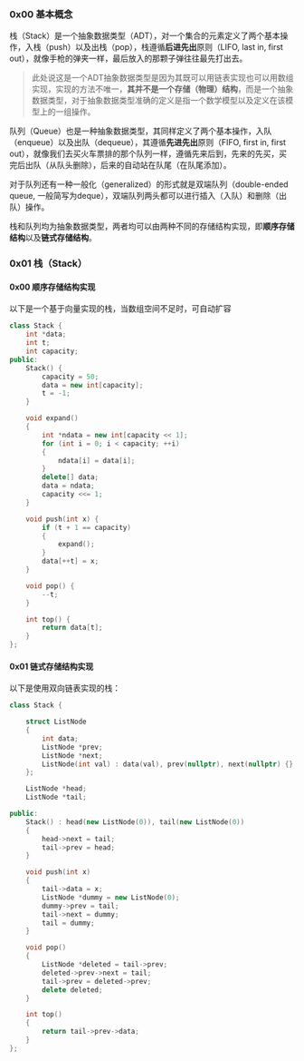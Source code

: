 ### 0x00 基本概念

栈（Stack）是一个抽象数据类型（ADT），对一个集合的元素定义了两个基本操作，入栈（push）以及出栈（pop），栈遵循**后进先出**原则（LIFO, last in, first out），就像手枪的弹夹一样，最后放入的那颗子弹往往最先打出去。

> 此处说这是一个ADT抽象数据类型是因为其既可以用链表实现也可以用数组实现，实现的方法不唯一，**其并不是一个存储（物理）结构**，而是一个抽象数据类型，对于抽象数据类型准确的定义是指一个数学模型以及定义在该模型上的一组操作。

队列（Queue）也是一种抽象数据类型，其同样定义了两个基本操作，入队（enqueue）以及出队（dequeue），其遵循**先进先出**原则（FIFO, first in, first out），就像我们去买火车票排的那个队列一样，遵循先来后到，先来的先买，买完后出队（从队头删除），后来的自动站在队尾（在队尾添加）。

对于队列还有一种一般化（generalized）的形式就是双端队列（double-ended queue, 一般简写为deque），双端队列两头都可以进行插入（入队）和删除（出队）操作。

栈和队列均为抽象数据类型，两者均可以由两种不同的存储结构实现，即**顺序存储结构**以及**链式存储结构**。

### 0x01 栈（Stack）

#### 0x00 顺序存储结构实现

以下是一个基于向量实现的栈，当数组空间不足时，可自动扩容

```c++
class Stack {
    int *data;
    int t;
    int capacity;
public:
    Stack() {
        capacity = 50;
        data = new int[capacity];
        t = -1;
    }

    void expand()
    {
        int *ndata = new int[capacity << 1];
        for (int i = 0; i < capacity; ++i)
        {
            ndata[i] = data[i];
        }
        delete[] data;
        data = ndata;
        capacity <<= 1;
    }

    void push(int x) {
        if (t + 1 == capacity)
        {
            expand();
        }
        data[++t] = x;
    }

    void pop() {
        --t;
    }

    int top() {
        return data[t];
    }
};
```

#### 0x01 链式存储结构实现

以下是使用双向链表实现的栈：

```c++
class Stack {

    struct ListNode
    {
        int data;
        ListNode *prev;
        ListNode *next;
        ListNode(int val) : data(val), prev(nullptr), next(nullptr) {}
    };

    ListNode *head;
    ListNode *tail;

public:
    Stack() : head(new ListNode(0)), tail(new ListNode(0))
    {
        head->next = tail;
        tail->prev = head;
    }

    void push(int x)
    {
        tail->data = x;
        ListNode *dummy = new ListNode(0);
        dummy->prev = tail;
        tail->next = dummy;
        tail = dummy;
    }

    void pop()
    {
        ListNode *deleted = tail->prev;
        deleted->prev->next = tail;
        tail->prev = deleted->prev;
        delete deleted;
    }

    int top()
    {
        return tail->prev->data;
    }
};
```

